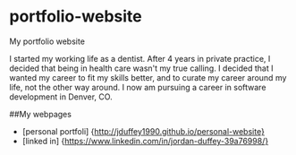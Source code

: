 # portfolio-website
My portfolio website

I started my working life as a dentist. After 4 years in private practice, I decided that being in health care wasn't my true calling. I decided that I wanted my career to fit my skills better, and to curate my career around my life, not the other way around. I now am pursuing a career in software development in Denver, CO.

##My webpages
* [personal portfoli] {http://jduffey1990.github.io/personal-website}
* [linked in] {https://www.linkedin.com/in/jordan-duffey-39a76998/}
